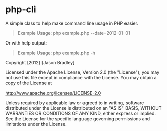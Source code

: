 php-cli
=======

A simple class to help make command line usage in PHP easier.

> Example Usage: php example.php --date=2012-01-01

Or with help output:
> Example Usage: php example.php -h

Copyright [2012] [Jason Bradley]

Licensed under the Apache License, Version 2.0 (the "License");
you may not use this file except in compliance with the License.
You may obtain a copy of the License at

  http://www.apache.org/licenses/LICENSE-2.0

Unless required by applicable law or agreed to in writing, software
distributed under the License is distributed on an "AS IS" BASIS,
WITHOUT WARRANTIES OR CONDITIONS OF ANY KIND, either express or implied.
See the License for the specific language governing permissions and
limitations under the License.